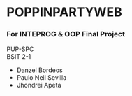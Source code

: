 # POPPINPARTYWEB
### For INTEPROG & OOP Final Project
PUP-SPC <br> BSIT 2-1

- Danzel Bordeos
- Paulo Neil Sevilla
- Jhondrei Apeta
